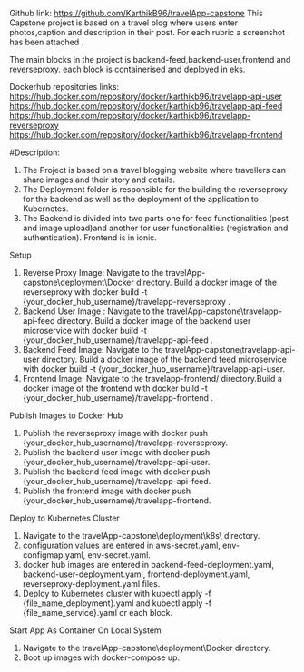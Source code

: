 Github link: https://github.com/KarthikB96/travelApp-capstone
This Capstone project is based on a travel blog where users enter photos,caption and description in their post. For each rubric a screenshot has been attached .

The main blocks in the project is backend-feed,backend-user,frontend and reverseproxy. each block is containerised and deployed in eks.

Dockerhub repositories links:
https://hub.docker.com/repository/docker/karthikb96/travelapp-api-user
https://hub.docker.com/repository/docker/karthikb96/travelapp-api-feed
https://hub.docker.com/repository/docker/karthikb96/travelapp-reverseproxy
https://hub.docker.com/repository/docker/karthikb96/travelapp-frontend

#Description:
1. The Project is based on a travel blogging website where travellers can share images and their story and details.
2. The Deployment folder is responsible for the building the reverseproxy for the backend as well as the deployment of the application to Kubernetes.
3. The Backend is divided into two parts one for feed functionalities (post and image upload)and another for user functionalities (registration and authentication). Frontend is in ionic.

Setup
1. Reverse Proxy Image: Navigate to the travelApp-capstone\deployment\Docker directory. Build a docker image of the reverseproxy with docker build -t {your_docker_hub_username}/travelapp-reverseproxy .
2. Backend User Image : Navigate to the travelApp-capstone\travelapp-api-feed directory.
  Build a docker image of the backend user microservice with docker build -t {your_docker_hub_username}/travelapp-api-feed .
3. Backend Feed Image: Navigate to the travelApp-capstone\travelapp-api-user directory. Build a docker image of the backend feed microservice with docker build -t {your_docker_hub_username}/travelapp-api-user.
4. Frontend Image: Navigate to the travelapp-frontend/ directory.Build a docker image of the frontend with docker build -t {your_docker_hub_username}/travelapp-frontend .

Publish Images to Docker Hub
1. Publish the reverseproxy image with docker push {your_docker_hub_username}/travelapp-reverseproxy.
2. Publish the backend user image with docker push {your_docker_hub_username}/travelapp-api-user.
3. Publish the backend feed image with docker push {your_docker_hub_username}/travelapp-api-feed.
4. Publish the frontend image with docker push {your_docker_hub_username}/travelapp-frontend.

Deploy to Kubernetes Cluster
1. Navigate to the travelApp-capstone\deployment\k8s\ directory.
2. configuration values are entered in aws-secret.yaml, env-configmap.yaml, env-secret.yaml.
3. docker hub images are entered in backend-feed-deployment.yaml, backend-user-deployment.yaml, frontend-deployment.yaml, reverseproxy-deployment.yaml files.
4. Deploy to Kubernetes cluster with kubectl apply -f {file_name_deployment}.yaml and kubectl apply -f {file_name_service}.yaml or each block.

Start App As Container On Local System
1. Navigate to the travelApp-capstone\deployment\Docker directory.
2. Boot up images with docker-compose up.


